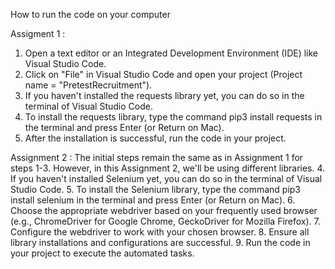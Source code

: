 How to run the code on your computer 

Assigment 1 : 
1. Open a text editor or an Integrated Development Environment (IDE) like Visual Studio Code.
2. Click on "File" in Visual Studio Code and open your project (Project name = "PretestRecruitment").
3. If you haven't installed the requests library yet, you can do so in the terminal of Visual Studio Code.
4. To install the requests library, type the command pip3 install requests in the terminal and press Enter (or Return on Mac).
5. After the installation is successful, run the code in your project.

Assignment 2 :
The initial steps remain the same as in Assignment 1 for steps 1-3. However, in this Assignment 2, we'll be using different libraries.
4. If you haven't installed Selenium yet, you can do so in the terminal of Visual Studio Code.
5. To install the Selenium library, type the command pip3 install selenium in the terminal and press Enter (or Return on Mac).
6. Choose the appropriate webdriver based on your frequently used browser (e.g., ChromeDriver for Google Chrome, GeckoDriver for Mozilla Firefox).
7. Configure the webdriver to work with your chosen browser.
8. Ensure all library installations and configurations are successful.
9. Run the code in your project to execute the automated tasks.

